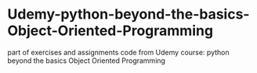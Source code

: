 # Udemy-python-beyond-the-basics-Object-Oriented-Programming
part of exercises and assignments code from Udemy course: python beyond the basics Object Oriented Programming
